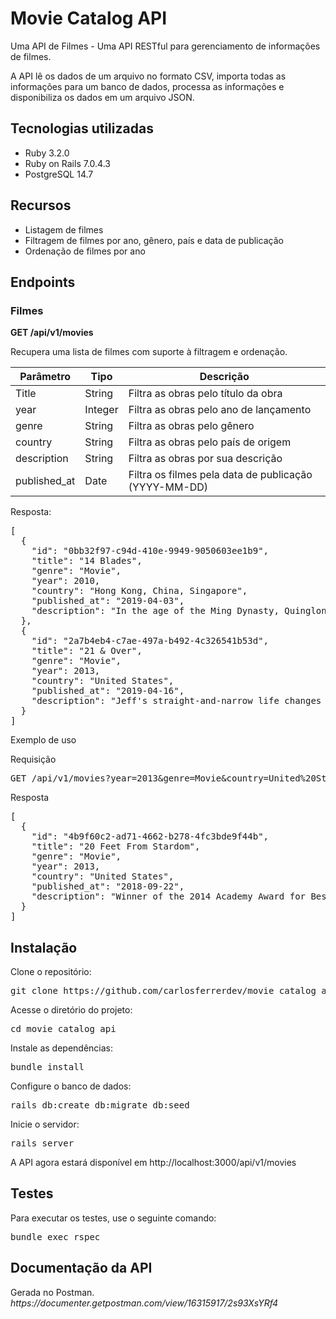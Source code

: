 <h1>Movie Catalog API</h1>
<p>Uma API de Filmes - Uma API RESTful para gerenciamento de informações de filmes.</p>
<p>A API lê os dados de um arquivo no formato CSV, importa todas as informações para um banco de dados, processa as informações e disponibiliza os dados em um arquivo JSON.</p>
<h2>Tecnologias utilizadas</h2>
<ul>
  <li>Ruby 3.2.0</li>
  <li>Ruby on Rails 7.0.4.3</li>
  <li>PostgreSQL 14.7</li>
</ul>

<h2>Recursos</h2>
<ul>
  <li>Listagem de filmes</li>
  <li>Filtragem de filmes por ano, gênero, país e data de publicação</li>
  <li>Ordenação de filmes por ano</li>
</ul>
<h2>Endpoints</h2>
<h3>Filmes</h3>
<p><strong>GET /api/v1/movies</strong></p>
<p>Recupera uma lista de filmes com suporte à filtragem e ordenação.</p>
<table>
  <thead>
    <tr>
      <th>Parâmetro</th>
      <th>Tipo</th>
      <th>Descrição</th>
    </tr>
  </thead>
  <tbody>
    <tr>
      <td>Title</td>
      <td>String</td>
      <td>Filtra as obras pelo título da obra</td>
    </tr>
    <tr>
      <td>year</td>
      <td>Integer</td>
      <td>Filtra as obras pelo ano de lançamento</td>
    </tr>
    <tr>
      <td>genre</td>
      <td>String</td>
      <td>Filtra as obras pelo gênero</td>
    </tr>
    <tr>
      <td>country</td>
      <td>String</td>
      <td>Filtra as obras pelo país de origem</td>
    </tr>
    <tr>
      <td>description</td>
      <td>String</td>
      <td>Filtra as obras por sua descrição</td>
    </tr>
    <tr>
      <td>published_at</td>
      <td>Date</td>
      <td>Filtra os filmes pela data de publicação (YYYY-MM-DD)</td>
    </tr>
  </tbody>
</table>
<p>Resposta:</p>
<pre>
[
  {
    "id": "0bb32f97-c94d-410e-9949-9050603ee1b9",
    "title": "14 Blades",
    "genre": "Movie",
    "year": 2010,
    "country": "Hong Kong, China, Singapore",
    "published_at": "2019-04-03",
    "description": "In the age of the Ming Dynasty, Quinglong is the best of the Jinyiwei, an elite assassin squad made up of highly trained former street urchins. When evil eunuch Jia unseats the emperor, Quinglong is called to action but is quickly betrayed."
  },
  {
    "id": "2a7b4eb4-c7ae-497a-b492-4c326541b53d",
    "title": "21 & Over",
    "genre": "Movie",
    "year": 2013,
    "country": "United States",
    "published_at": "2019-04-16",
    "description": "Jeff's straight-and-narrow life changes abruptly when his buddies take him out for a birthday bash – the night before a crucial med school interview."
  }
]
</pre>
<p>Exemplo de uso</p>
<p>Requisição</p>
<pre>
GET /api/v1/movies?year=2013&genre=Movie&country=United%20States
</pre>
<p>Resposta</p>
<pre>
[
  {
    "id": "4b9f60c2-ad71-4662-b278-4fc3bde9f44b",
    "title": "20 Feet From Stardom",
    "genre": "Movie",
    "year": 2013,
    "country": "United States",
    "published_at": "2018-09-22",
    "description": "Winner of the 2014 Academy Award for Best Documentary Feature, this film takes a look at the world of backup vocalists and the legends they support."
  }
]
</pre>
<h2>Instalação</h2>
<p>Clone o repositório:</p>
<pre>
git clone https://github.com/carlosferrerdev/movie_catalog_api.git
</pre>
<p>Acesse o diretório do projeto:</p>
<pre>
cd movie_catalog_api
</pre>
<p>Instale as dependências:</p>
<pre>
bundle install
</pre>
<p>Configure o banco de dados:</p>
<pre>
rails db:create db:migrate db:seed
</pre>
<p>Inicie o servidor:</p>
<pre>
rails server
</pre>
<p>A API agora estará disponível em http://localhost:3000/api/v1/movies</p>
<h2>Testes</h2>
<p>Para executar os testes, use o seguinte comando:</p>
<pre>
bundle exec rspec
</pre>
<h2>Documentação da API</h2>
Gerada no Postman.
<i>https://documenter.getpostman.com/view/16315917/2s93XsYRf4</i>
